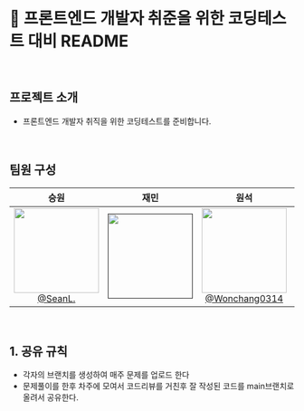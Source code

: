 # 📖 프론트엔드 개발자 취준을 위한 코딩테스트 대비 README

<br>

## 프로젝트 소개

- 프론트엔드 개발자 취직을 위한 코딩테스트를 준비합니다.

<br>

## 팀원 구성

<div align="center">

|                                      **승원**                                      |                   **재민**                   |                                                                   **원석**                                                                    |                                                              **세현**                                                               |
| :--------------------------------------------------------------------------------: | :------------------------------------------: | :-------------------------------------------------------------------------------------------------------------------------------------------: | :---------------------------------------------------------------------------------------------------------------------------------: |
| [<img src="" height=150 width=150> <br/> @SeanL.](https://github.com/seungwon0921) | [<img src="" height=150 width=150> <br/> ]() | [<img src="https://avatars.githubusercontent.com/u/122918159?v=4" height=150 width=150> <br/> @Wonchang0314](https://github.com/Wonchang0314) | [<img src="https://avatars.githubusercontent.com/u/69899192?s=48&v=4" height=150 width=150> <br/> @Ash](https://github.com/ash0814) |

</div>

<br>

## 1. 공유 규칙

- 각자의 브랜치를 생성하여 매주 문제를 업로드 한다
- 문제풀이를 한후 차주에 모여서 코드리뷰를 거친후 잘 작성된 코드를 main브랜치로 올려서 공유한다.
  <br>
